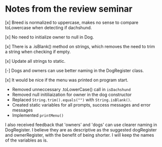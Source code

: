 # Notes from the review seminar

[x] Breed is normalized to uppercase, makes no sense to compare toLowercase when detecting if dachshund. 

[x] No need to initialize owner to null in Dog.

[x] There is a .isBlank() method on strings, which removes the need to trim a string when checking if empty. 

[x] Update all strings to static. 

[-] Dogs and owners can use better naming in the DogRegister class. 

[x] It would be nice if the menu was printed on program start. 


- Removed unneccessary .toLowerCase() call in `isDachshund`
- Removed null initiliaization for owner in the dog constructor
- Replaced `String.trim().equals("")` with `String.isBlank()`.
- Created static variables for all prompts, success messages and error messages
- Implemented `printMenu()`

I also received feedback that 'owners' and 'dogs' can use clearer naming in
DogRegister. I believe they are as descriptive as the suggested dogRegister and
ownerRegister, with the benefit of being shorter. I will keep the names of the
variables as is. 

